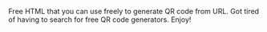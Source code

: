 Free HTML that you can use freely to generate QR code from URL. Got tired of having to search for free QR code generators. Enjoy!
